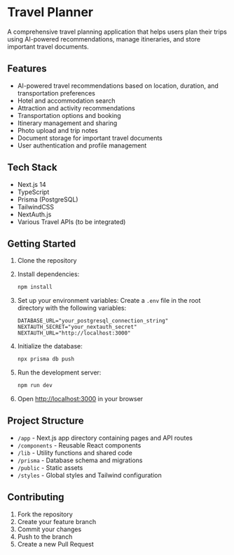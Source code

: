 # Travel Planner

A comprehensive travel planning application that helps users plan their trips using AI-powered recommendations, manage itineraries, and store important travel documents.

## Features

- AI-powered travel recommendations based on location, duration, and transportation preferences
- Hotel and accommodation search
- Attraction and activity recommendations
- Transportation options and booking
- Itinerary management and sharing
- Photo upload and trip notes
- Document storage for important travel documents
- User authentication and profile management

## Tech Stack

- Next.js 14
- TypeScript
- Prisma (PostgreSQL)
- TailwindCSS
- NextAuth.js
- Various Travel APIs (to be integrated)

## Getting Started

1. Clone the repository
2. Install dependencies:
   ```bash
   npm install
   ```
3. Set up your environment variables:
   Create a `.env` file in the root directory with the following variables:
   ```
   DATABASE_URL="your_postgresql_connection_string"
   NEXTAUTH_SECRET="your_nextauth_secret"
   NEXTAUTH_URL="http://localhost:3000"
   ```

4. Initialize the database:
   ```bash
   npx prisma db push
   ```

5. Run the development server:
   ```bash
   npm run dev
   ```

6. Open [http://localhost:3000](http://localhost:3000) in your browser

## Project Structure

- `/app` - Next.js app directory containing pages and API routes
- `/components` - Reusable React components
- `/lib` - Utility functions and shared code
- `/prisma` - Database schema and migrations
- `/public` - Static assets
- `/styles` - Global styles and Tailwind configuration

## Contributing

1. Fork the repository
2. Create your feature branch
3. Commit your changes
4. Push to the branch
5. Create a new Pull Request 